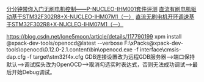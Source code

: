 [分分钟带你入门无刷电机控制——P-NUCLEO-IHM001套件评测](https://www.21ic.com/evm/evaluate/MCU/201601/658578.htm)
[直流有刷电机驱动基于STM32F302R8+X-NUCLEO-IHM07M1（一）](https://blog.csdn.net/weixin_42650162/article/details/126613529?spm=1001.2014.3001.5502)
[直流无刷电机开环调速基于STM32F302R8+X-NUCLEO-IHM07M1（一）](https://blog.csdn.net/weixin_42650162/article/details/127708668)


https://blog.csdn.net/lone5moon/article/details/117790199
xpm install @xpack-dev-tools/openocd@latest --verbose
F:\xPacks\@xpack-dev-tools\openocd\0.12.0-2.1\.content\bin\openocd.exe -f interface\cmsis-dap.cfg -f target\stm32f4x.cfg
GDB连接设置改为远程GDB服务器-->端口保持默认-->调试探头改为OpenOCD-->取消勾选实时表达式，否则无法成功调试-->最后开始Debug调试。